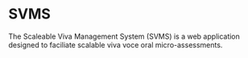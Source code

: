 # SVMS
The Scaleable Viva Management System (SVMS) is a web application designed to faciliate scalable viva voce oral micro-assessments.
